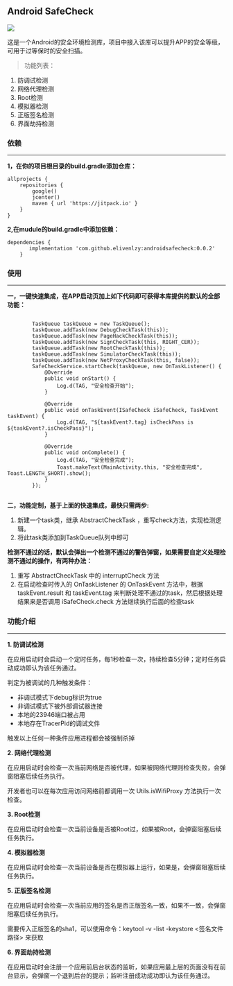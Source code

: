 
## Android SafeCheck

[![](https://jitpack.io/v/elivenlzy/androidsafecheck.svg)](https://jitpack.io/#elivenlzy/androidsafecheck)

这是一个Android的安全环境检测库，项目中接入该库可以提升APP的安全等级，可用于过等保时的安全扫描。

> 功能列表：

1. 防调试检测
2. 网络代理检测
3. Root检测
4. 模拟器检测
5. 正版签名检测
6. 界面劫持检测

### 依赖
****

**1，在你的项目根目录的build.gradle添加仓库：**

```
allprojects {
    repositories {
        google()
        jcenter()
        maven { url 'https://jitpack.io' }
    }
}
```

**2,在mudule的build.gradle中添加依赖：**

```
dependencies {
	   implementation 'com.github.elivenlzy:androidsafecheck:0.0.2'
	}
```

### 使用
****

**一，一键快速集成，在APP启动页加上如下代码即可获得本库提供的默认的全部功能：**

```
        
        TaskQueue taskQueue = new TaskQueue();
        taskQueue.addTask(new DebugCheckTask(this));
        taskQueue.addTask(new PageHackCheckTask(this));
        taskQueue.addTask(new SignCheckTask(this, RIGHT_CER));
        taskQueue.addTask(new RootCheckTask(this));
        taskQueue.addTask(new SimulatorCheckTask(this));
        taskQueue.addTask(new NetProxyCheckTask(this, false));
        SafeCheckService.startCheck(taskQueue, new OnTaskListener() {
            @Override
            public void onStart() {
                Log.d(TAG, "安全检查开始");
            }

            @Override
            public void onTaskEvent(ISafeCheck iSafeCheck, TaskEvent taskEvent) {
                Log.d(TAG, "${taskEvent?.tag} isCheckPass is ${taskEvent?.isCheckPass}");
            }

            @Override
            public void onComplete() {
                Log.d(TAG, "安全检查完成");
                Toast.makeText(MainActivity.this, "安全检查完成", Toast.LENGTH_SHORT).show();
            }
        });
     
```

**二，功能定制，基于上面的快速集成，最快只需两步:**

1. 新建一个task类，继承 AbstractCheckTask ，重写check方法，实现检测逻辑。
2. 将此task类添加到TaskQueue队列中即可

**检测不通过的话，默认会弹出一个检测不通过的警告弹窗，如果需要自定义处理检测不通过的操作，有两种办法：**

1. 重写 AbstractCheckTask 中的 interruptCheck 方法
2. 在启动检查时传入的 OnTaskListener 的 OnTaskEvent 方法中，根据
   taskEvent.result 和 taskEvent.tag
   来判断处理不通过的task，然后根据处理结果来是否调用 iSafeCheck.check
   方法继续执行后面的检查task

### 功能介绍
---------

**1. 防调试检测**

在应用启动时会启动一个定时任务，每1秒检查一次，持续检查5分钟；定时任务启动成功即认为该任务通过。

判定为被调试的几种触发条件：
* 非调试模式下debug标识为true
* 非调试模式下被外部调试器连接
* 本地的23946端口被占用
* 本地存在TracerPid的调试文件

触发以上任何一种条件应用进程都会被强制杀掉

**2. 网络代理检测**

在应用启动时会检查一次当前网络是否被代理，如果被网络代理则检查失败，会弹窗阻塞后续任务执行。

开发者也可以在每次应用访问网络前都调用一次 Utils.isWifiProxy 方法执行一次检查。

**3. Root检测**

在应用启动时会检查一次当前设备是否被Root过，如果被Root，会弹窗阻塞后续任务执行。

**4. 模拟器检测**

在应用启动时会检查一次当前设备是否在模拟器上运行，如果是，会弹窗阻塞后续任务执行。

**5. 正版签名检测**

在应用启动时会检查一次当前应用的签名是否正版签名一致，如果不一致，会弹窗阻塞后续任务执行。

需要传入正版签名的sha1，可以使用命令：keytool -v -list -keystore
<签名文件路径> 来获取

**6. 界面劫持检测**

在应用启动时会注册一个应用前后台状态的监听，如果应用最上层的页面没有在前台显示，会弹窗一个退到后台的提示；监听注册成功成功即认为该任务通过。




